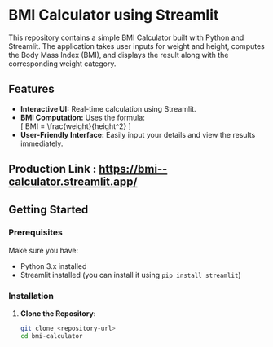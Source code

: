 # BMI Calculator using Streamlit

This repository contains a simple BMI Calculator built with Python and Streamlit. The application takes user inputs for weight and height, computes the Body Mass Index (BMI), and displays the result along with the corresponding weight category.

## Features

- **Interactive UI:** Real-time calculation using Streamlit.
- **BMI Computation:** Uses the formula:  
  \[
  BMI = \frac{weight}{height^2}
  \]
- **User-Friendly Interface:** Easily input your details and view the results immediately.

## Production Link : https://bmi--calculator.streamlit.app/

## Getting Started

### Prerequisites

Make sure you have:
- Python 3.x installed
- Streamlit installed (you can install it using `pip install streamlit`)

### Installation

1. **Clone the Repository:**

   ```bash
   git clone <repository-url>
   cd bmi-calculator
